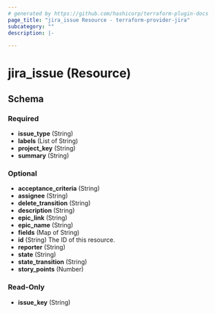 ```yaml
---
# generated by https://github.com/hashicorp/terraform-plugin-docs
page_title: "jira_issue Resource - terraform-provider-jira"
subcategory: ""
description: |-
  
---
```


# jira_issue (Resource)





<!-- schema generated by tfplugindocs -->
## Schema

### Required

- **issue_type** (String)
- **labels** (List of String)
- **project_key** (String)
- **summary** (String)

### Optional

- **acceptance_criteria** (String)
- **assignee** (String)
- **delete_transition** (String)
- **description** (String)
- **epic_link** (String)
- **epic_name** (String)
- **fields** (Map of String)
- **id** (String) The ID of this resource.
- **reporter** (String)
- **state** (String)
- **state_transition** (String)
- **story_points** (Number)

### Read-Only

- **issue_key** (String)


